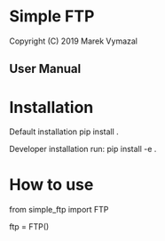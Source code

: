 # Simple FTP
Copyright (C) 2019 Marek Vymazal

## User Manual

# Installation
Default installation
pip install .

Developer installation run:
pip install -e .

# How to use
from simple_ftp import FTP

ftp = FTP()
